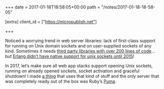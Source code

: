 +++
date = 2017-01-18T18:58:05+00:00
path = "/notes/2017-01-18-18-58-05"

[extra]
client_id = ["https://micropublish.net"]

+++

<p>Noticed a worrying trend in web server libraries: lack of first-class support for running on Unix domain sockets and on user-supplied sockets of any kind. Sometimes it needs <a href="https://github.com/softprops/hyperlocal">third party libraries with over 200 lines of code</a>… but <a href="https://github.com/erlang/otp/pull/612">Erlang didn’t have native support for unix sockets until 2015</a>!</p>
<p>In 2017, let’s make sure all web app stacks support opening Unix sockets, running on already opened sockets, socket activation and graceful shutdown! I made <a href="https://github.com/myfreeweb/soad">a thing</a> that uses that kind of stuff and the only server that was completely ready out of the box was Ruby’s <a href="https://github.com/puma/puma/blob/master/docs/systemd.md#socket-activation">Puma</a>.</p>